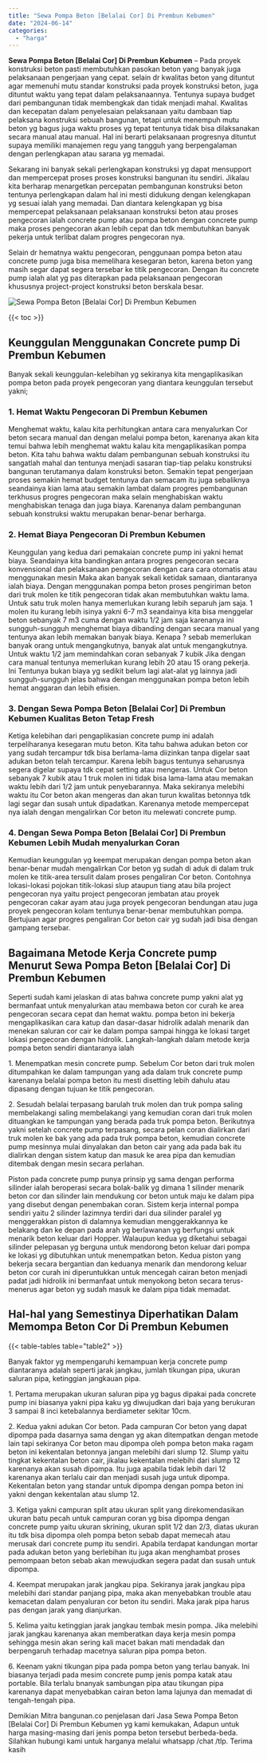 ```yaml
---
title: "Sewa Pompa Beton [Belalai Cor] Di Prembun Kebumen"
date: "2024-06-14"
categories: 
  - "harga"
---
```


**Sewa Pompa Beton \[Belalai Cor\] Di Prembun Kebumen** – Pada proyek konstruksi beton pasti membutuhkan pasokan beton yang banyak juga pelaksanaan pengerjaan yang cepat. selain dr kwalitas beton yang dituntut agar memenuhi mutu standar konstruksi pada proyek konstruksi beton, juga dituntut waktu yang tepat dalam pelaksanaannya. Tentunya supaya budget dari pembangunan tidak membengkak dan tidak menjadi mahal. Kwalitas dan kecepatan dalam penyelesaian pelaksanaan yaitu dambaan tiap pelaksana konstruksi sebuah bangunan, tetapi untuk menempuh mutu beton yg bagus juga waktu proses yg tepat tentunya tidak bisa dilaksanakan secara manual atau manual. Hal ini berarti pelaksanaan progresnya dituntut supaya memiliki manajemen regu yang tangguh yang berpengalaman dengan perlengkapan atau sarana yg memadai.

Sekarang ini banyak sekali perlengkapan konstruksi yg dapat mensupport dan mempercepat proses proses konstruksi bangunan itu sendiri. Jikalau kita berharap menargetkan percepatan pembangunan konstruksi beton tentunya perlengkapan dalam hal ini mesti didukung dengan kelengkapan yg sesuai ialah yang memadai. Dan diantara kelengkapan yg bisa mempercepat pelaksanaan pelaksanaan konstruksi beton atau proses pengecoran ialah concrete pump atau pompa beton dengan concrete pump maka proses pengecoran akan lebih cepat dan tdk membutuhkan banyak pekerja untuk terlibat dalam progres pengecoran nya.

Selain dr hematnya waktu pengecoran, penggunaan pompa beton atau concrete pump juga bisa memelihara kesegaran beton, karena beton yang masih segar dapat segera tersebar ke titik pengecoran. Dengan itu concrete pump ialah alat yg pas diterapkan pada pelaksanaan pengecoran khususnya project-project konstruksi beton berskala besar.

![Sewa Pompa Beton [Belalai Cor] Di Prembun Kebumen](/images/sewa-concrete-pump-24.png)

{{< toc >}}

## Keunggulan Menggunakan Concrete pump Di Prembun Kebumen

Banyak sekali keunggulan-kelebihan yg sekiranya kita mengaplikasikan pompa beton pada proyek pengecoran yang diantara keunggulan tersebut yakni;

### 1\. Hemat Waktu Pengecoran Di Prembun Kebumen

Menghemat waktu, kalau kita perhitungkan antara cara menyalurkan Cor beton secara manual dan dengan melalui pompa beton, karenanya akan kita temui bahwa lebih menghemat waktu kalau kita mengaplikasikan pompa beton. Kita tahu bahwa waktu dalam pembangunan sebuah konstruksi itu sangatlah mahal dan tentunya menjadi sasaran tiap-tiap pelaku konstruksi bangunan terutamanya dalam konstruksi beton. Semakin tepat pengerjaan proses semakin hemat budget tentunya dan semacam itu juga sebaliknya seandainya kian lama atau semakin lambat dalam progres pembangunan terkhusus progres pengecoran maka selain menghabiskan waktu menghabiskan tenaga dan juga biaya. Karenanya dalam pembangunan sebuah konstruksi waktu merupakan benar-benar berharga.

### 2\. Hemat Biaya Pengecoran Di Prembun Kebumen

Keunggulan yang kedua dari pemakaian concrete pump ini yakni hemat biaya. Seandainya kita bandingkan antara progres pengecoran secara konvensional dan pelaksanaan pengecoran dengan cara cara otomatis atau menggunakan mesin Maka akan banyak sekali ketidak samaan, diantaranya ialah biaya. Dengan menggunakan pompa beton proses pengiriman beton dari truk molen ke titik pengecoran tidak akan membutuhkan waktu lama. Untuk satu truk molen hanya memerlukan kurang lebih separuh jam saja. 1 molen itu kurang lebih isinya yakni 6-7 m3 seandainya kita bisa menggelar beton sebanyak 7 m3 cuma dengan waktu 1/2 jam saja karenanya ini sungguh-sungguh menghemat biaya dibanding dengan secara manual yang tentunya akan lebih memakan banyak biaya. Kenapa ? sebab memerlukan banyak orang untuk mengangkutnya, banyak alat untuk mengangkutnya. Untuk waktu 1/2 jam memindahkan coran sebanyak 7 kubik Jika dengan cara manual tentunya memerlukan kurang lebih 20 atau 15 orang pekerja. Ini Tentunya bukan biaya yg sedikit belum lagi alat-alat yg lainnya jadi sungguh-sungguh jelas bahwa dengan menggunakan pompa beton lebih hemat anggaran dan lebih efisien.

### 3\. Dengan Sewa Pompa Beton \[Belalai Cor\] Di Prembun Kebumen Kualitas Beton Tetap Fresh

Ketiga kelebihan dari pengaplikasian concrete pump ini adalah terpeliharanya kesegaran mutu beton. Kita tahu bahwa adukan beton cor yang sudah tercampur tdk bisa berlama-lama diizinkan tanpa digelar saat adukan beton telah tercampur. Karena lebih bagus tentunya seharusnya segera digelar supaya tdk cepat setting atau mengeras. Untuk Cor beton sebanyak 7 kubik atau 1 truk molen ini tidak bisa lama-lama atau memakan waktu lebih dari 1/2 jam untuk penyebarannya. Maka sekiranya melebihi waktu itu Cor beton akan mengeras dan akan turun kwalitas betonnya tdk lagi segar dan susah untuk dipadatkan. Karenanya metode mempercepat nya ialah dengan mengalirkan Cor beton itu melewati concrete pump.

### 4\. Dengan Sewa Pompa Beton \[Belalai Cor\] Di Prembun Kebumen Lebih Mudah menyalurkan Coran

Kemudian keunggulan yg keempat merupakan dengan pompa beton akan benar-benar mudah mengalirkan Cor beton yg sudah di aduk di dalam truk molen ke titik-area tersulit dalam proses pengaliran Cor beton. Contohnya lokasi-lokasi pojokan titik-lokasi slup ataupun tiang atau bila project pengecoran nya yaitu project pengecoran jembatan atau proyek pengecoran cakar ayam atau juga proyek pengecoran bendungan atau juga proyek pengecoran kolam tentunya benar-benar membutuhkan pompa. Bertujuan agar progres pengaliran Cor beton cair yg sudah jadi bisa dengan gampang tersebar.

## Bagaimana Metode Kerja Concrete pump Menurut Sewa Pompa Beton \[Belalai Cor\] Di Prembun Kebumen

Seperti sudah kami jelaskan di atas bahwa concrete pump yakni alat yg bermanfaat untuk menyalurkan atau membawa beton cor curah ke area pengecoran secara cepat dan hemat waktu. pompa beton ini bekerja mengaplikasikan cara katup dan dasar-dasar hidrolik adalah menarik dan menekan saluran cor cair ke dalam pompa sampai hingga ke lokasi target lokasi pengecoran dengan hidrolik. Langkah-langkah dalam metode kerja pompa beton sendiri diantaranya ialah

1\. Menempatkan mesin concrete pump. Sebelum Cor beton dari truk molen ditumpahkan ke dalam tampungan yang ada dalam truk concrete pump karenanya belalai pompa beton itu mesti disetting lebih dahulu atau dipasang dengan tujuan ke titik pengecoran.

2\. Sesudah belalai terpasang barulah truk molen dan truk pompa saling membelakangi saling membelakangi yang kemudian coran dari truk molen dituangkan ke tampungan yang berada pada truk pompa beton. Berikutnya yakni setelah concrete pump terpasang, secara pelan coran dialirkan dari truk molen ke bak yang ada pada truk pompa beton, kemudian concrete pump mesinnya mulai dinyalakan dan beton cair yang ada pada bak itu dialirkan dengan sistem katup dan masuk ke area pipa dan kemudian ditembak dengan mesin secara perlahan.

Piston pada concrete pump punya prinsip yg sama dengan performa silinder ialah beroperasi secara bolak-balik yg dimana 1 silinder menarik beton cor dan silinder lain mendukung cor beton untuk maju ke dalam pipa yang disebut dengan penembakan coran. Sistem kerja internal pompa sendiri yaitu 2 silinder lazimnya terdiri dari dua silinder paralel yg menggerakkan piston di dalamnya kemudian menggerakkannya ke belakang dan ke depan pada arah yg berlawanan yg berfungsi untuk menarik beton keluar dari Hopper. Walaupun kedua yg diketahui sebagai silinder pelepasan yg berguna untuk mendorong beton keluar dari pompa ke lokasi yg dibutuhkan untuk menempatkan beton. Kedua piston yang bekerja secara bergantian dan keduanya menarik dan mendorong keluar beton cor curah ini diperuntukkan untuk mencegah cairan beton menjadi padat jadi hidrolik ini bermanfaat untuk menyokong beton secara terus-menerus agar beton yg sudah masuk ke dalam pipa tidak memadat.

## Hal-hal yang Semestinya Diperhatikan Dalam Memompa Beton Cor Di Prembun Kebumen

{{< table-tables table="table2" >}}

Banyak faktor yg mempengaruhi kemampuan kerja concrete pump diantaranya adalah seperti jarak jangkau, jumlah tikungan pipa, ukuran saluran pipa, ketinggian jangkauan pipa.

1\. Pertama merupakan ukuran saluran pipa yg bagus dipakai pada concrete pump ini biasanya yakni pipa kaku yg diwujudkan dari baja yang berukuran 3 sampai 8 inci ketebalannya berdiameter sekitar 10cm.

2\. Kedua yakni adukan Cor beton. Pada campuran Cor beton yang dapat dipompa pada dasarnya sama dengan yg akan ditempatkan dengan metode lain tapi sekiranya Cor beton mau dipompa oleh pompa beton maka ragam beton ini kekentalan betonnya jangan melebihi dari slump 12. Slump yaitu tingkat kekentalan beton cair, jikalau kekentalan melebihi dari slump 12 karenanya akan susah dipompa. Itu juga apabila tidak lebih dari 12 karenanya akan terlalu cair dan menjadi susah juga untuk dipompa. Kekentalan beton yang standar untuk dipompa dengan pompa beton ini yakni dengan kekentalan atau slump 12.

3\. Ketiga yakni campuran split atau ukuran split yang direkomendasikan ukuran batu pecah untuk campuran coran yg bisa dipompa dengan concrete pump yaitu ukuran skrining, ukuran split 1/2 dan 2/3, diatas ukuran itu tdk bisa dipompa oleh pompa beton sebab dapat memecah atau merusak dari concrete pump itu sendiri. Apabila terdapat kandungan mortar pada adukan beton yang berlebihan itu juga akan menghambat proses pemompaan beton sebab akan mewujudkan segera padat dan susah untuk dipompa.

4\. Keempat merupakan jarak jangkau pipa. Sekiranya jarak jangkau pipa melebihi dari standar panjang pipa, maka akan menyebabkan trouble atau kemacetan dalam penyaluran cor beton itu sendiri. Maka jarak pipa harus pas dengan jarak yang dianjurkan.

5\. Kelima yaitu ketinggian jarak jangkau tembak mesin pompa. Jika melebihi jarak jangkau karenanya akan memberatkan daya kerja mesin pompa sehingga mesin akan sering kali macet bakan mati mendadak dan berpengaruh terhadap macetnya saluran pipa pompa beton.

6\. Keenam yakni tikungan pipa pada pompa beton yang terlau banyak. Ini biasanya terjadi pada mesim concrete pump jenis pompa katak atau portable. Bila terlalu bnanyak sambungan pipa atau tikungan pipa karenanya dapat menyebabkan cairan beton lama lajunya dan memadat di tengah-tengah pipa.

Demikian Mitra bangunan.co penjelasan dari Jasa Sewa Pompa Beton \[Belalai Cor\] Di Prembun Kebumen yg kami kemukakan, Adapun untuk harga masing-masing dari jenis pompa beton tersebut berbeda-beda. Silahkan hubungi kami untuk harganya melalui whatsapp /chat /tlp. Terima kasih
